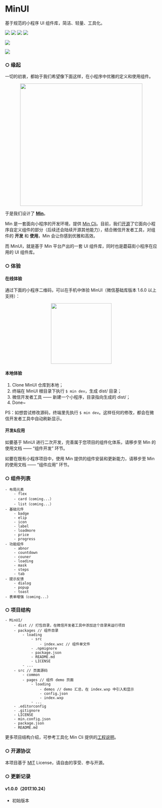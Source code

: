 # MinUI

基于规范的小程序 UI 组件库，简洁、轻量、工具化。

![](https://img.shields.io/badge/Build-Passing-brightgreen.svg) ![](https://img.shields.io/badge/License-MIT-lightgrey.svg) ![](https://img.shields.io/badge/%E5%9F%BA%E7%A1%80%E5%BA%93-1.6.0%2B-brightgreen.svg) ![](https://img.shields.io/badge/Powered%20by-Min-28b1b0.svg)

![](http://s3.mogucdn.com/mlcdn/c45406/171101_850g622e33552bb75f74ael4k563f_3882x1734.png_1200x999.jpg)

![](http://s3.mogucdn.com/mlcdn/c45406/171025_00h0heed7c1a5iid87ch299h3l8j4_3882x1734.png_1200x999.jpg)

### ○ 缘起

一切的初衷，都始于我们希望像下面这样，在小程序中优雅的定义和使用组件。

<img width="404" src="https://s10.mogucdn.com/mlcdn/c45406/171101_5jji6el984agkfl47454i2h34ej88_808x425.png" style="display:block;margin:0 auto;" />

于是我们设计了 **[Min](https://github.com/meili/min-cli)**。

Min 是一套面向小程序的开发环境，提供 [Min Cli](https://github.com/meili/min-cli)。目前，我们[开源](https://github.com/meili/min-cli)了它面向小程序自定义组件的部分（后续还会陆续开源其他能力），结合微信开发者工具，对组件的 **开发** 和 **使用**，Min 会让你感到优雅和高效。

而 MinUI，就是基于 Min 平台产出的一套 UI 组件库，同时也是蘑菇街小程序在应用的 UI 组件库。

### ○ 体验

#### 在线体验

通过下面的小程序二维码，可以在手机中体验 MinUI（微信基础库版本 1.6.0 以上支持）：

<img width="200" src="https://s10.mogucdn.com/mlcdn/c45406/171101_6k682blbc5j30lj08galbk1k0g95h_1280x1280.jpg" style="display:block;margin:0 auto;" />

#### 本地体验

1. Clone MinUI 仓库到本地；
2. 终端在 MinUI 根目录下执行 `$ min dev`，生成 dist/ 目录；
3. 微信开发者工具 —— 新建一个小程序，目录指向生成的 dist/；
4. Done~

PS：如想尝试修改源码，终端里先执行 `$ min dev`。这样任何的修改，都会在微信开发者工具中自动刷新显示。

#### 开发&应用

如要基于 MinUI 进行二次开发，完善属于您项目的组件化体系，请移步至 Min 的使用文档 —— “组件开发” 环节。

如要在既有小程序项目中，使用 Min 提供的组件安装和更新能力，请移步至 Min 的使用文档 —— “组件应用” 环节。

### ○ 组件列表


```
- 布局元素
    - flex
    - card（coming...）
    - list（coming...）
- 基础元件
    - badge
    - elip
    - icon
    - label
    - loadmore
    - price
    - progress
- 功能组件
    - abnor
    - countdown
    - couner
    - loading
    - mask
    - steps
    - tab
- 提示反馈
    - dialog
    - popup
    - toast
- 表单增强（coming...）
```
### ○ 项目结构

```
- MinUI/
    - dist // 打包目录，在微信开发者工具中添加这个目录来运行项目
    - packages // 组件目录
        - loading
            - src
                - index.wxc // 组件单文件
            - .npmignore
            - package.json
            - README.md
            - LICENSE
        - ...
    - src // 页面源码
        - common
        - pages // 组件 demo 页面
            - loading
                - demos // demo 汇总，在 index.wxp 中引入和显示
                - config.json
                - index.wxp
            - ...
    - .editorconfig
    - .gitignore
    - LICENSE
    - min.config.json
    - package.json
    - README.md
```

更多项目结构介绍，可参考工具化 Min Cli 提供的[工程说明](https://github.com/meili/min-cli)。

### ○ 开源协议

本项目基于 [MIT](http://opensource.org/licenses/MIT) License，请自由的享受、参与开源。


### ○ 更新记录

#### v1.0.0（2017.10.24）

- 初始版本
